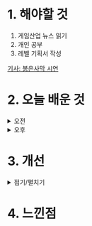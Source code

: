 
# 1. 해야할 것

1. 게임산업 뉴스 읽기 
2. 개인 공부  
3. 레벨 기획서 작성

[기사: 붉은사막 시연](https://www.gamemeca.com/view.php?gid=1748833)

# 2. 오늘 배운 것

<details>
<summary>오전</summary>

## 오늘의 뉴스
![image](https://github.com/JM94Ent/TIL-WIL/assets/143363550/483b2e91-5e03-421c-be6a-fc7a8b6c11a1)

검은사막은 혼자하는 느낌이 너무 강해서 아쉬웠는데 이번에는 레이드나 함께할 수 있는 시스템이 많이 생겨서 MMORPG라는 느낌을 많이 받았으면 좋겠다.\
정확히는 모두가 함께 살아 숨쉬는 느낌을 가졌으면 한다.\
붉은사막이 언급된 것들에 신경을 써서 만들었다면 사람들이 게임에 머무는 시간이 더 길어지지 않을까?\
이전에는 채팅이 올라가는 것만으로도 사람들이 여기에 있다는 걸 느꼈지만, 지금은 같이 플레이하고 그걸 직접 보는게 더 사람들에게 다가간다고 생각한다.


■ 그라비티, 1분기 매출 1,198억 원 기록...영업이익은 소폭 증가
그라비티가 2024년 1분기 실적을 9일 공시했습니다. 2024년 1분기 실적의 전분기 대비 매출 감소는 동남아시아 지역 라그나로크 오리진의 매출 감소가 주요 원인이며, 올해 1월 태국 지역에 선보인 'Ragnarok Idle Adventure'와 2월에 론칭한 북중남미 지역 라그나로크 오리진의 매출 발생으로 인해 감소폭이 일부 상쇄됐습니다.

■ 나이언틱, MR 펫 시뮬레이션 '헬로 도트' 메타퀘스트3에 출시
Niantic은 증강현실과 인공지능으로 더 풍성해진 현실을 기반으로 만들어진 새로운 펫 시뮬레이션인 페리도트 프랜차이즈의 새로운 버전 'Hello, Dot(이하 헬로 도트)'를 Meta Quest 3에 출시했다고 10일 밝혔습니다. '헬로 도트'는 사랑스러운 가상 생명체인 도트(Dot)를 돌보는 즐거움을 혼합현실로 생생하게 구현해냈습니다.

■ 고양이 오픈월드 '리틀키티, 빅 시티' 정식 출시
더블 대거 스튜디오(Double Dagger Studio, 대표 매트 T. 우드)는 자사가 개발하고 서비스하는 시뮬레이션 어드벤처 게임 '리틀키티, 빅 시티(Little Kitty, Big City)'를 각 플랫폼 스토어에 출시했다고 10일 밝혔습니다. '리틀키티, 빅시티'는 스팀과 닌텐도 스위치, 엑스박스 시리즈 X|S 및 One을 통해 다운로드 받아 플레이할 수 있으며, 한국어 인터페이스와 자막을 지원합니다.

■ 유니티, 인천공항공사와 디지털전환 공동연구 MOU 체결
유니티가 인천공항공사와 '인천공항 디지털전환 공동연구'를 위한 업무협약(MOU)을 체결했다고 밝혔습니다. 유니티 코리아 송민석 대표는 "이번 인천공항공사와의 업무 협약은 디지털트윈을 비롯한 최신 기술을 도입하여 공 항 운영 효율성 및 안전성 향상에 기여하게 된다는 점이 큰 의의"라며, "전 세계 디지털트윈 구축에 널리 활용되고 있는 유니티의 기술 및 자원을 기반으로 인천국제공항공사와 함께 차세대 스마트 공항을 구축해 차별화된  경험을 제공할 수 있도록 노력할 것"이라고 말했습니다.

■ SF 건설 시뮬레이션 '이매진 어스', 콘솔 및 Mac버전 10일 출시
인디 게임 개발사 시리어스 브라더스는 오늘 자사의 생태 SF 도시 건설 게임 '이매진 어스'를 닌텐도 스위치, 플레이스테이션 4&5 버전 및 스팀에서 맥OS 버전을 출시했다고 발표했습니다. '이매진 어스'의 스토리 기반 캠페인 모드에서 플레이어는 풍부한 자원을 가진 푸른 바다, 눈 덮인 산, 무성한 녹색 벌판 등이 존재하는 11개의 다양한 행성에서 탐험하고 자원을 채굴해 문명을 건설해야 합니다.

■ 붉은사막, 2024 게임스컴에서 유저 시연 진행 
펄어비스(대표 허진영)는 금일(10일), 자사 1분기 실적발표 컨퍼런스 콜을 통해 8월 21일 독일 쾰른에서 개최하는 '게임스컴 2024'에 B2C로 참여한다고 밝혔습니다. 허진영 펄어비스 CEO는 이날 컨퍼런스 콜을 통해 "붉은사 막 개발이 마무리 단계에 접어듦에 따라 마케팅을 본격적으로 시작할 예정이다"며 "글로벌 게임 행사인 게임스컴에 참가해 유저들이 게임을 직접 체험해 볼 수 있는 기회를 제공할 예정이다"라고 전했습니다.

■ 렐루 게임즈, 한국마이크로소프트와 AI 게임 개발 MOU 체결
크래프톤(대표 김창한) 산하의 크리에이티브 스튜디오 렐루게임즈(대표 김민정)가 한국마이크로소프트와 AI 기반 게임 개발 및 서비스 협력을 위한 업무 협약을 체결했다고 10일 밝혔습니다. 고광범 한국마이크로소프트 엔터프라이즈 커머셜 사업 부문장은 "이번 업무 협약 체결을 통해 양사가 AI 기술과 게임 개발의 융합에 더욱 긴밀히 협력할 수 있게 되었다"며 "렐루게임즈의 창의적인 게임 개발 능력과 마이크로소프트의 첨단 AI 기술이 결합 하여 게임 이용자들에게 새로운 경험을 제공할 것"이라고 말했습니다.

■ 네오위즈, 1분기 매출 971억 원...글로벌 IP 발굴 집중
(주)네오위즈(공동대표 김승철, 배태근)가 한국채택국제회계기준(K-IFRS)을 적용한 2024년 1분기 실적을 10일 발표했습니다. 네오위즈 대표 IP로 자리 잡은 'P의 거짓'이 글로벌 시장에서 꾸준한 판매를 이어나가며 1분기 매출을 이끌었습니다.

■ 슈퍼크리에이티브, 청강대와 MOU 체결
스마일게이트의 모바일 RPG '에픽세븐' 개발사 슈퍼크리에이티브와 청강문화산업대학교(이하 '청강대')는 어제 산학협력 양해각서(MOU)를 체결했다고10일 밝혔습니다. 청강문화산업대학교 염동현 교수는 "슈퍼크리에이티브의 게임 개발 역량과 청강대의 게임 교육 역량이 시너지를 일으켜 대한민국 게임 산업 활성화에 밀알이 되기를 희망한다"라고 말했습니다.

■ K-메트로배니아 '리전 오브 저지먼트', 최신 정보 공개 
테레민인터랙티브가 개발 중인 신작 메트로배니아 '리전 오브 저지먼트: 폴른 엔젤'의 최신 정보가 공개됐습니다. 언리얼 엔진5로 개발 중인 '리전 오브 저지먼트: 폴른 엔젤'은 인간들 사이에 숨어서 세상을 장악한 늑대인 간 조합과의 고독한 전투를 그린 2.5D 메트로배니아 게임입니다.

■ 도시 건설 게임 ‘시너지’ 한국어판 22일 스팀 앞서 해보기 출시
PC 한국어판을 오는 5월 22일 스팀 및 다이렉트 게임즈를 통해 앞서 해보기 게임으로 출시할 예정이라고 밝혔습니다. '시너지'는 다양한 환경에 맞춰서 사회를 건설하고 부흥시키는 건설 시뮬레이션 게임입니다.

■ 엔씨 박병무, 조직 개편 통해 체질 개선 나선다 
엔씨소프트가 경영 효율화를 위해 본격적인 조직 분사 및 구조조정에 나섰습니다. 이날 설명회에서 박병무 대표는 "엔씨는 매출 2조 원대의 기업으로 압축 성장을 하는 과정에서 조직과 인원이 급격하게 늘어났는데, 엔데믹 이후 게임산업 전반이 성장 정체기에 접어들었을 뿐 아니라 엔씨의 주력 장르인 MMORPG는 시장 경쟁 격화로 더욱 힘든 시기에 접어들었다"라며, 조직 개편의 필요성을 내비쳤습니다.

■ 위메이드, 커뮤니티 플랫폼 ‘위퍼블릭’ 피처드 후원 프로젝트 공개
위메이드(대표 박관호)의 투명한 운영이 가능한 커뮤니티 플랫폼 '위퍼블릭(Wepublic)이 프로젝트 투명성과 참여자 편의성을 강화하기 위한 개편을 9일 실시했습니다. 이번 프로젝트에 선정된 네 곳은 위퍼블릭과 함 께 후원 모금, 사용 내역, 프로젝트 사후 관리의 투명성을 끌어올려 건강한 후원 문화 조성에 앞장설 방침입니다.

■ 모바일 로그라이크 게임 ‘빵빵 좀비단’ 정식 서비스 시작
SPGame은 자사의 모바일 로그라이크 게임 '빵빵 좀비단'을 구글 플레이와 애플 앱스토어, 원스토어, 갤럭시 스토어에 정식 출시한다고 9일 밝혔습니다. '빵빵 좀비단'은 좀비를 소재로 하는 슈팅 로그라이크 장르의 모바일  게임으로, 빠르게 좀비를 처치하는 쾌감과 다양한 스킬 콤보, 자유로운 총기 육성 시스템, 중독성 있는 플레이가 특징입니다.

■ 로스트아크, 2024 아트 공모전 본선 투표 시작
스마일게이트 RPG(대표 지원길)의 대한민국 대표 MMORPG(다중접속역할수행게임) 로스트아크가 모험가들 중 최고의 '금손'을 뽑는 '2024 아트 공모전'의 본선 투표를 시작한다고 9일(목) 밝혔습니다. 총상금 5,500만 원 규모 로 진행되는 이번 공모전의 분야별 대상 수상자에게는 500만 원의 상금과 함께 게임 내에서 쓸 수 있는 특별 칭호 '24년 최고의 금손'과 장식물 '골드핸드 2024'가 지급됩니다.

■ 크래프톤, ‘PMPS 2024 시즌 1’ 파이널 오프라인 개최
크래프톤(대표 김창한)이 배틀그라운드 모바일의 국내 프로 리그인 '배틀그라운드 모바일 프로 시리즈(PUBG MOBILE PRO SERIES, 이하 PMPS) 2024 시즌 1'의 파이널을 개최합니다. PMPS 2024 시즌 1은 ▲비욘드 스트라토스 게 이밍(BSG) ▲디플러스 기아(DK) ▲덕산 이스포츠(DS) ▲이글 아울스(EOS) ▲이엠텍 스톰엑스(emT) ▲이프유마인 게임 피티(GP) ▲젠지 이스포츠(GEN) ▲미래엔세종(MSJ) ▲농심 레드포스(NS) ▲락스(ROX) 등 배틀그라운드 모바일 이스포츠 공식 파트너팀 10개 팀과 국내 아마추어 리그인 '배틀그라운드 모바일 오픈 챌린지(PUBG MOBILE OPEN CHALLENGE) 2024 시즌 1' 상위 6개 팀인 ▲앵그리(ANG) ▲포에버(4EVER) ▲베가 이스포츠(VEGA) ▲인피니티(INF) ▲포커 스(FS) ▲조인 어스(JS) 등 총 16개 팀이 한국 배틀그라운드 모바일 이스포츠 최강팀의 자리를 놓고 경쟁하고 있습니다.

■ 최강의 건프라 만들기, '건담 브레이커4' 8월 29일 출시
반다이남코 엔터테인먼트 코리아는 8일, 창조 파괴 공투 액션 게임 '건담 브레이커4'를 오는 9월 29일에 닌텐도 스위치, PS5, PS4, 스팀 플랫폼을 통해 출시한다고 전했습니다. 동시에 건담 브레이커4 한국어판의 최신 트레 일러와 함께 신규 참전 기체와 SD건담이 플레이어블 기체로 추가된다는 정보도 함께 공개됐습니다.

■ 데빌노트2 : 레이더스 사가, 사전예약 80만 돌파
애닉(대표 김제봉)은 자사의 모바일 MMORPG '데빌노트2 : 레이더스 사가'가 사전예약자 수 80만을 돌파함과 동시에 출시 일자를 5월 16일로 확정했다고 9일 밝혔습니다. 게이머는 5월 16일 출시 전까지 진행되는 사전예약에 참여하면 고가의 아이템 패키지를 무료로 획득 가능하며, 사전예약 소식을 SNS에 공유하고 인증할 경우 추첨으로 에어팟 프로2, 구글 기프트 카드, 스타벅스 기프티콘을 받아볼 수 있습니다.

■ 소닉판 폴가이즈 '소닉 럼블', 정식 공개
'소닉 럼블'은 32명의 플레이어가 겨루는 경쟁형 파티 게임으로 플레이어들은 다양한 장애물들이 도사리고 있는 3개의 스테이지를 오가며, 최후의 1인이 남을 때까지 겨뤄야 합니다. 플레이어블 캐릭터로는 팀 소닉의 소닉, 테일즈, 너클즈를 비롯해 팀 로즈의 에이미, 크림, 빅, 카오틱스 탐정 사무소의 에스피오, 벡터, 차미 등 지금까지 소닉 시리즈에 등장한 거의 대부분의 캐릭터가 등장하는 걸 볼 수 있으며, 원하는 캐릭터를 선택해 게임을 즐길 수 있습니다.

■ 뱀파이어 생존 게임, '브이라이징' 정식 출시 
플레이어가 '뱀파이어'가 되어 생존을 위해 싸우는 오픈월드 판타지 서바이벌 게임 '브이라이징(V Rising)'이 얼리억세스 이후 2년 만에 정식 출시됐습니다. 스웨덴 게임 개발사 스턴락 스튜디오(Stunlock Studios)는 8일, '브이라이징'을 스팀을 통해 정식 출시했다고 전했습니다.

■ 이터널 리턴 e스포츠, 국내 최초 '지역연고제' 개최 
이터널 리턴 e스포츠가 국내 최초로 지역연고제를 도입합니다. 9일 님블뉴런은 공지사항을 통해 지역연고제 기반의 e스포츠 대회 '이터널 리턴 내셔널 리그'를 소개했습니다.

■ 캐릭터명 선점은 16일부터, '레이븐2' 5월 29일 정식 오픈 
넷마블 신작 MMORPG 레이븐2가 5월 29일 정식 오픈합니다. 레이븐2는 5월 9일(목) 공식 포럼을 오픈함과 동시에 캐릭터명 선점 이벤트, 정식 오픈 일정 및 사전 등록을 안내했습니다.

■ 빅게임스튜디오, 日 ‘카도카와’서 200억 원 투자 유치
빅게임스튜디오(VIC GAME STUDIOS, 대표이사 최재영)는 일본 종합 엔터테인먼트 그룹 주식회사 카도카와(KADOKAWA Corporation, 대표이사 나츠노타케시)로부터 200억 원 규모의 투자를 유치했다고 9일 밝혔습니다. 빅게임스 튜디오는 이번 투자를 통해 현재 개발 중인 애니메이션 RPG '브레이커스'에 박차를 가할 뿐만 아니라 일본 내 게임사업 경쟁력을 강화하고, IP 미디어믹스화를 적극적으로 추진할 예정입니다.

■ 웹젠, 2024년 성남지역 청소년 대상 무료 코딩 교육 지속
웹젠(대표 김태영)이 사회공헌 사업 '청소년 코딩공작소 with 웹젠'의 2024년 운영 계획을 마쳤습니다. 고등학생 대상으로는 관내 14개 고등학교의 소프트웨어 동아리와 문제 해결 중심의 코딩 및 사고력 구현 과정을 교육하는 'SW메이킹 프로젝트'를 진행합니다.

■ 네이버 스트리밍 플랫폼 '치지직' 9일 정식 출시 
네이버의 비디오 스트리밍 플랫폼 '치지직'이 그리드 적용 후 9일 정식 서비스에 나섰습니다. 네이버는 지난 2023년 12월부터 약 반년간 진행된 베타 서비스를 통해 안정성 점검을 마쳤으며, 이후 네이버만이 할 수 있는 여러 기술과 기능을 계속 더해가겠다는 방침을 밝혔습니다.

■ 마법 어드벤쳐 ‘더 나이트 오브 더 래빗’ 닌텐도 스위치 출시
마법 어드벤쳐 '더 나이트 오브 더 래빗'이 닌텐도 스위치로 출시합니다. 무엇이든 할 수 있고 보이는 것이 전부가 아닌 신비로운 땅 '마우스우드'에서 펼쳐지는 '더 나이트 오브 더 래빗'에서 플레이어는 어린 제리가 되어 모험을 떠나게 됩니다.

■ ‘길고양이 이야기’ 닌텐도 스위치 합본 패키지 6월 27일 발매
글로벌 게임 퍼블리셔 CFK(대표 구창식)은 9일, '길고양이 이야기' 시리즈 합본 패키지 '길고양이 이야기: 야옹야옹 에디션'의 오는 6월 27일 발매를 앞두고 시리즈 첫 번째 타이틀 '길고양이 이야기'에 대한 주요 캐 릭터 및 시스템을 소개합니다. '길고양이 이야기' 시리즈는 국내 인디 게임사 '삐요 스튜디오'가 개발했으며 어드벤처 장르를 표방하고 있습니다.

■ 코옵 하이스트 FPS '덴 오브 울브즈' 아티스트 잇사 살리앤더와 협업
작년 TGA에서 게임을 발표한 데 이어, 베테랑 개발사 10 Chambers는 게임과 미드웨이 시티의 세계에 생명을 불어넣기 위해 국제적으로 유명한 아티스트 잇사 살리엔더(Issa Saliender)와 새로운 파트너십을 맺었습니다. 10  챔버스의 공동 설립자 오스카 J-T 홀름(Oscar J-T Holm)은 "'덴 오브 울브즈'는 오픈월드 게임은 아니지만, 미드웨이 시티를 근미래의 메가시티로 최대한 사실적으로 표현하기 위해 많은 시간과 리소스를 투입하고 있다"라며, "이번 협업은 우리가 얼마나 진지하게 임하고 있는지를 보여주는 여러 협업 중 하나로, '늑대의 숲'의 가면을 해석하기 위해 아티스트를 초빙하는 등 많은 노력을 기울이고 있습니다.

■ 다크앤다커 모바일, "출시되면 다시 플레이할 의향 97%"
크래프톤(대표 김창한)이 산하 크리에이티브 스튜디오 블루홀스튜디오(대표 조두인)가 개발 중인 신작 '다크앤다커 모바일(DARK AND DARKER MOBILE)'의 첫 대규모 테스트를 성공적으로 마치고 주요 기록을 공개했습니다. 크 래프톤은 이번 테스트를 통해 새로운 게임 경험을 선사하는 다크앤다커 모바일에 대한 한국 이용자들의 높은 관심을 확인했습니다.

■ 네오위즈, 신작 ‘프로사커: 레전드 일레븐’ 정식 출시
네오위즈(공동대표 김승철, 배태근)는 지난 8일 모바일 축구 게임 '프로사커: 레전드 일레븐(Pro Soccer: Legend Eleven)'이 국내에 정식 출시됐다고 9일 밝혔습니다. 네오위즈 관계자는 "손쉽고 속도감 높은 RPG 게임이라는 프로사커: 레전드 일레븐만의 차별점을 내세워 이용자분들께 새로운 재미를 선사하겠다"며 "한국 출시에 이어 글로벌로 서비스 지역을 점차 확대해 나갈 예정"이라고 말했습니다.

■ [이슈] 그라나도 에스파다, 슈퍼계정 의혹에 "엄정하게 내부 조사" 
IMC게임즈가 유저의 의혹 제기로부터 시작된 '그라나도 에스파다' 슈퍼계정 조사 중간 결과를 9일 발표했습니다. 이후 IMC게임즈는 '하쿠나몽타타' 가문을 영구 이용 제한 조치했으며, 게임 진행 과정에서 부정한 행위가 없었는지를 조사했습니다.

■ 프로선수와 서포터즈가 함께, ‘eK리그 서포터즈 컵 2024’ 개최
넥슨(공동 대표 강대현∙김정욱)은 9일 자사가 서비스하는 'EA SPORTS FC™ Online(이하 'FC 온라인')'에서 K리그 프로축구선수와 구단 서포터즈가 함께하는 'eK리그 서포터즈 컵 2024'를 개최한다고 밝혔습니다. 'eK리그 서포터즈 컵 2024'는 넥슨과 한국프로축구연맹이 공동 개최하는 대회로, 포항스틸러스, 울산 HD FC, 강원FC, 수원FC, 제주유나이티드, 전북현대, 대전하나시티즌, 수원 삼성 등 K리그 8개 구단이 참여하며, 각 구단의 프로선수 1명과 구단 대표로 선발된 서포터즈 2명이 한 팀을 이뤄 경기를 치릅니다.

■ 넷이즈 신작 '원스휴먼' 글로벌 사전예약자 1,200만 명 돌파
넷이즈게임즈의 글로벌 기대작 '원스휴먼(Once Human)' 사전예약자가 1,200만 명을 돌파하며 글로벌 흥행 청신호를 켰습니다. 모든 것이 오염된 곳에서 생존해 나가는 포스트 아포칼립스 세계관부터 이를 반영한 기이한 괴생물체, 적이 될 수도, 친구가 될 수도 있는 메타 휴먼들과 관계 설정은 소재 만으로도 여타 게임과는 다른 신선함을 느끼게 한다는 평가입니다.

■ 이스트소프트, '구독형 AI 휴먼 서비스' 글로벌 출시
AI 서비스 전문기업 이스트소프트(대표 정상원)는 '구독형 AI 휴먼 서비스'을 론칭하며 AI 휴먼 사업의 글로벌 확장에 속도를 높인다고 9일 밝혔습니다. 이번 출시를 기점으로 이스트소프트는 AI 휴먼 영상 제작 서비스 'AI 스튜디오 페르소(AI STUDIO PERSO)'와 실시간 대화와 통역을 지원하는 대화형 AI 휴먼 서비스 '페르소 라이브(PERSO LIVE)'를 전 세계 시장에 구독형으로 제공하기 시작합니다.

■ 더블유게임즈, 최대 분기 매출액 1,605억 원 기록
국내 최대 소셜카지노 게임사 더블유게임즈는 2024년 1분기 연결 기준 매출 1,605억원, 영업이익 617억원을 기록했다고 9일 밝혔습니다. 기존 소셜카지노 부분은 경쟁 및 수집 컨텐츠 강화를 통한 유저 플레이타임 및 매출 증대로 4분기 성수기보다 더 높은 매출 성장을 하였으며, 신사업인 아이게이밍을 담당하고 있는 슈퍼네이션 또한 1분기 매출 111억원을 기록하며 매출 성장에 힘을 실었습니다.

■ 서브컬처 게임 개발사 '지피유엔' 17억 원 투자 유치
서브컬처 장르 전문 게임 개발사 지피유엔(GPUN)이 카카오벤처스, 코나벤처파트너스로부터 17억 원 규모 시드 투자를 유치했다고 9일 밝혔습니다. 지피유엔이 개발 중인 '프로젝트 테라리움'은 외계생명체에 침략당한 인류가 지하로 피신, 지구 수복을 위해 싸워나가는 과정을 그린 서브컬처 메카닉 슈팅 게임입니다.

■ 로스트아크, 프랭크버거와 ‘모코코 버거피크닉’ 테마 매장 오픈
스마일게이트 RPG(대표 지원길)의 대한민국 대표 MMORPG(다중접속역할수행게임) 로스트아크가 프리미엄 수제 버거 브랜드 '프랭크버거'와 함께 성수동에 특별한 테마 매장 '모코코 버거피크닉'을 오픈한다고 8일(수) 밝혔습 니다. '모코코 버거피크닉'은 소풍을 나온 로스트아크의 마스코트 '모코코'와 프랭크버거를 테마로 꾸민 특별 매장으로 성수동에 위치한 '프랭크버거 모코코 테마 매장'에서 만나볼 수 있습니다.

■ 크래프톤, 1분기 역대 최대 분기 매출 6,659억 원 달성
크래프톤은 한국채택국제회계기준(K-IFRS)을 적용한 연결 재무제표 기준, 2024년 1분기 매출액 6,659억 원, 영업이익 3,105억 원, 당기순이익 3,486억 원을 각각 기록했습니다. 1분기 연결 매출은 전분기 대비 24.6% 성장하 며, 역대 최대 분기 매출액을 경신했습니다.

■ 웹젠, "테르비스 포함 1분기 자체개발 신작 완성도 높인다"
웹젠(대표 김태영)이 2024년 1분기 실적을 공시했습니다. 웹젠은 올해 1분기 동안 기대작 '테르비스'를 비롯해 직접 개발하는 신작 게임들의 완성도를 높이는 한편, 미래성장 동력을 확보하기 위한 외부 투자에 주력했습니다.

■ 넥슨, 프라시아 전기 토너먼트 대전 ‘2024 WPK SPRING’ 진행
넥슨(공동 대표 강대현∙김정욱)은 8일 자사에서 개발한 MMORPG '프라시아 전기'에 토너먼트 대전 '2024 WPK SPRING'을 진행합니다. 넥슨은 '프라시아 전기' 토너먼트 대전 '2024 WPK SPRING'을 기념해 5월 29일까지 총 3차례에 걸쳐 '황금의 손' 이벤트를 진행합니다.
</details>


<details>
<summary>오후</summary>


</details>




# 3. 개선


<details>
<summary>접기/펼치기</summary>


</details>



# 4. 느낀점


